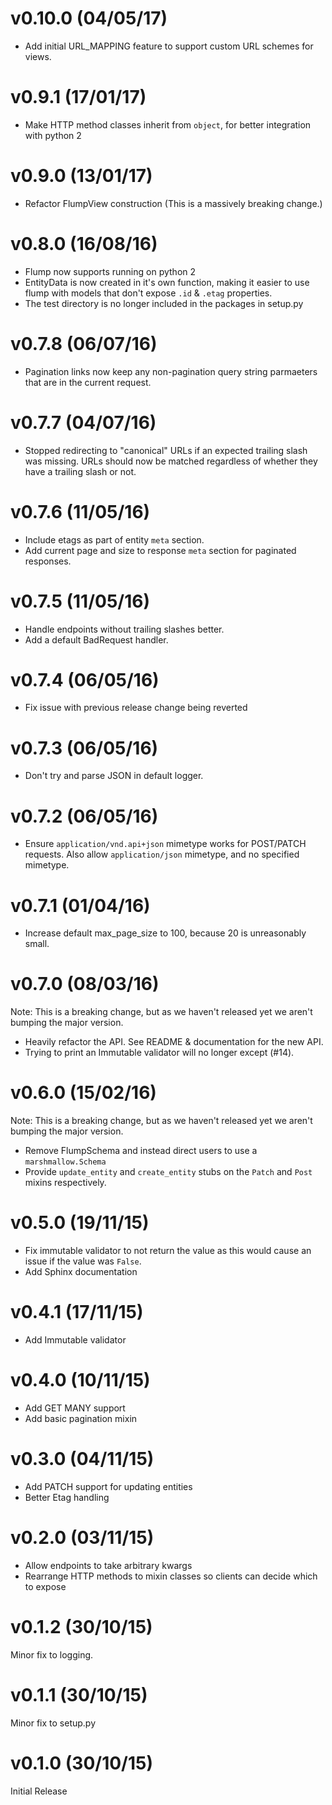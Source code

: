# v0.10.0 (04/05/17)

- Add initial URL_MAPPING feature to support custom URL schemes for views.

# v0.9.1 (17/01/17)

- Make HTTP method classes inherit from `object`, for better integration with python 2

# v0.9.0 (13/01/17)

- Refactor FlumpView construction (This is a massively breaking change.)

# v0.8.0 (16/08/16)

- Flump now supports running on python 2
- EntityData is now created in it's own function, making it easier to use flump
  with models that don't expose `.id` & `.etag` properties.
- The test directory is no longer included in the packages in setup.py

# v0.7.8 (06/07/16)

- Pagination links now keep any non-pagination query string parmaeters that
  are in the current request.

# v0.7.7 (04/07/16)

- Stopped redirecting to "canonical" URLs if an expected trailing slash was
  missing.  URLs should now be matched regardless of whether they have a
  trailing slash or not.

# v0.7.6 (11/05/16)

- Include etags as part of entity `meta` section.
- Add current page and size to response `meta` section for paginated responses.

# v0.7.5 (11/05/16)

- Handle endpoints without trailing slashes better.
- Add a default BadRequest handler.

# v0.7.4 (06/05/16)

- Fix issue with previous release change being reverted

# v0.7.3 (06/05/16)

- Don't try and parse JSON in default logger.

# v0.7.2 (06/05/16)

- Ensure `application/vnd.api+json` mimetype works for POST/PATCH requests. Also allow `application/json` mimetype, and no specified mimetype.

# v0.7.1 (01/04/16)

- Increase default max_page_size to 100, because 20 is unreasonably small.

# v0.7.0 (08/03/16)

Note: This is a breaking change, but as we haven't released yet we aren't
bumping the major version.

- Heavily refactor the API.  See README & documentation for the new API.
- Trying to print an Immutable validator will no longer except (#14).

# v0.6.0 (15/02/16)

Note: This is a breaking change, but as we haven't released yet we aren't bumping the major version.

- Remove FlumpSchema and instead direct users to use a `marshmallow.Schema`
- Provide `update_entity` and `create_entity` stubs on the `Patch` and `Post` mixins respectively.

# v0.5.0 (19/11/15)

- Fix immutable validator to not return the value as this would cause an issue if the value was `False`.
- Add Sphinx documentation

# v0.4.1 (17/11/15)

- Add Immutable validator

# v0.4.0 (10/11/15)

- Add GET MANY support
- Add basic pagination mixin

# v0.3.0 (04/11/15)

- Add PATCH support for updating entities
- Better Etag handling

# v0.2.0 (03/11/15)

- Allow endpoints to take arbitrary kwargs
- Rearrange HTTP methods to mixin classes so clients can decide which to expose

# v0.1.2 (30/10/15)

Minor fix to logging.

# v0.1.1 (30/10/15)

Minor fix to setup.py

# v0.1.0 (30/10/15)

Initial Release
